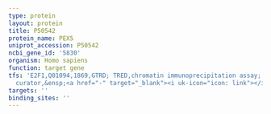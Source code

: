 ```yaml
---
type: protein
layout: protein
title: P50542
protein_name: PEX5
uniprot_accession: P50542
ncbi_gene_id: '5830'
organism: Homo sapiens
function: target gene
tfs: 'E2F1,Q01094,1869,GTRD; TRED,chromatin immunoprecipitation assay; inferred by
  curator,&ensp;<a href="-" target="_blank"><i uk-icon="icon: link"></i>Pubmed</a>'
targets: ''
binding_sites: ''
---
```

